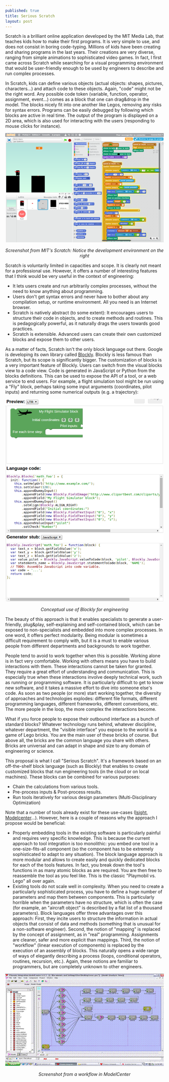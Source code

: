 ```yaml
---
published: true
title: Serious Scratch
layout: post
---
```

Scratch is a brilliant online application developed by the MIT Media Lab, that teaches kids how to make their first programs. It is very simple to use, and does not consist in boring code-typing. Millions of kids have been creating and sharing programs in the last years. Their creations are very diverse, ranging from simple animations to sophisticated video games. In fact, I first came across Scratch while searching for a visual programming environment that would be user-friendly enough to be used by engineers to describe and run complex processes.

In Scratch, kids can define various objects (actual objects: shapes, pictures, characters...) and attach code to these objects. Again, "code" might not be the right word. Any possible code token (variable, function, operator, assignment, event...) comes as a block that one can drag&drop in the model. The blocks nicely fit into one another like Legos, removing any risks for syntax errors. Programs can be easily debugged by following which blocks are active in real time. The output of the program is displayed on a 2D area, which is also used for interacting with the users (responding to mouse clicks for instance).

<div style="text-align:center;">
<img src="/imgs/scratch_screenshot.png" alt="Scratch Program" style="width: auto;max-width: 100%;">
<p><i>Screenshot from MIT's Scratch: Notice the development environment on the right</i></p>
</div>

Scratch is voluntarily limited in capacities and scope. It is clearly not meant for a professional use. However, it offers a number of interesting features that I think would be very useful in the context of engineering:

- It lets users create and run arbitrarily complex processes, without the need to know anything about programming.
- Users don't get syntax errors and never have to bother about any compilation setup, or runtime environment. All you need is an Internet browser.
- Scratch is natively abstract (to some extent): It encourages users to structure their code in objects, and to create methods and routines. This is pedagogically powerful, as it naturally drags the users towards good practices.
- Scratch is extensible. Advanced users can create their own customized blocks and expose them to other users.

As a matter of facts, Scratch isn't the only block language out there. Google is developing its own library called [Blockly](https://developers.google.com/blockly/). Blockly is less famous than Scratch, but its scope is significantly bigger. The customization of blocks is a very important feature of Blockly. Users can switch from the visual blocks view to a code view. Code is generated in JavaScript or Python from the blocks definitions. This can be used to expose the API of a tool, or a web service to end users. For example, a flight simulation tool might be run using a "Fly" block, perhaps taking some input arguments (coordinates, pilot inputs) and returning some numerical outputs (e.g. a trajectory):

<div style="text-align:center;">
<img src="/imgs/blockly_code.png" alt="Blockly workflow" style="width: auto;max-width: 100%;">
<p><i>Conceptual use of Blockly for engineering</i></p>
</div>

The beauty of this approach is that it enables specialists to generate a user-friendly, plug&play, self-explaining and self-contained block, which can be exposed to non-specialists and embedded into more complex processes. In one word, it offers perfect modularity. Being modular is sometimes a difficult requirement to comply with, but it is a must to enable various people from different departments and backgrounds to work together.

People tend to avoid to work together when this is possible. Working alone is in fact very comfortable. Working with others means you have to build interactions with them. These interactions cannot be taken for granted. They require a great effort of understanding and communication. This is especially true when these interactions involve deeply technical work, such as running or programming software. It is particularly difficult to get to know new software, and it takes a massive effort to dive into someone else's code. As soon as two people (or more) start working together, the diversity of approaches and technologies explodes:  different file formats, different programming languages, different frameworks, different conventions, etc. The more people in the loop, the more complex the interactions become.

What if you force people to expose their outbound interface as a bunch of standard blocks? Whatever technology runs behind, whatever discipline, whatever department, the "visible interface" you expose to the world is a game of Lego bricks. You are the main user of these bricks of course. But above all, the bricks are the common language you share with others. Bricks are universal and can adapt in shape and size to any domain of engineering or science.

This proposal is what I call "Serious Scratch". It's a framework based on an off-the-shelf block language (such as Blockly) that enables to create customized blocks that run engineering tools (in the cloud or on local machines). These blocks can be combined for various purposes:

- Chain the calculations from various tools.
- Pre-process inputs & Post-process results.
- Run tools iteratively for various design parameters (Multi-Disciplinary Optimization)

Note that a number of tools already exist for these use-cases ([Isight](http://www.3ds.com/products-services/simulia/products/isight-simulia-execution-engine/), [Modelcenter](http://www.phoenix-int.com/software/phx-modelcenter.php)...). However, here is a couple of reasons why the approach I propose would be beneficial:

- Properly embedding tools in the existing software is particularly painful and requires very specific knowledge. This is because the current approach to tool integration is too monolithic: you embed one tool in a one-size-fits-all component (so the component has to be extremely sophisticated to adapt to any situation). The block language approach is more modular and allows to create easily and quickly dedicated blocks for each of the tools features. In fact, you break down the tool's functions in as many atomic blocks as are required. You are then free to reassemble the tool as you feel like. This is the classic "Playmobil vs. Lego" all over again.
- Existing tools do not scale well in complexity. When you need to create a particularly sophisticated process, you have to define a huge number of parameters and map them between components. This is particularly horrible when the parameters have no structure, which is often the case (for example, an "aircraft object" is described by a flat list of a thousand parameters). Block languages offer three advantages over this approach: First, they incite users to structure the information in actual objects that consist of data and methods (something that is unusual for a non-software engineer). Second, the notion of "mapping" is replaced by the concept of assignment, as in "real" programming. Assignments are cleaner, safer and more explicit than mappings. Third, the notion of "workflow" (linear execution of components) is replaced by the execution of an assembly of blocks. This naturally opens a wide range of ways of elegantly describing a process (loops, conditional operators, routines, recursion, etc.). Again, these notions are familiar to programmers, but are completely unknown to other engineers.

<div style="text-align:center;">
<img src="/imgs/modelcenter.gif" alt="Modelcenter workflow" style="width: auto;max-width: 100%;">
<p><i>Screenshot from a workflow in ModelCenter</i></p>
</div>
